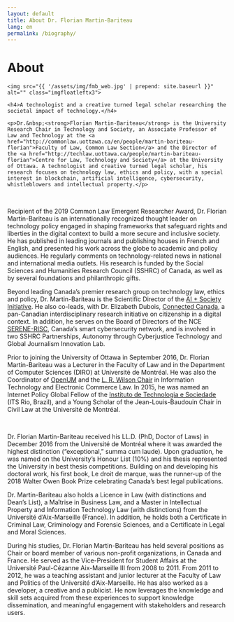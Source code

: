 ```yaml
---
layout: default
title: About Dr. Florian Martin-Bariteau
lang: en
permalink: /biography/
---
```


<div class="post">
	<h1 class="pageTitle">About</h1>

	<img src="{{ '/assets/img/fmb_web.jpg' | prepend: site.baseurl }}" alt="" class="imgfloatleftx3">

	<h4>A technologist and a creative turned legal scholar researching the societal impact of technology.</h4>

	<p>Dr.&nbsp;<strong>Florian Martin-Bariteau</strong> is the University Research Chair in Technology and Society, an Associate Professor of Law and Technology at the <a href="http://commonlaw.uottawa.ca/en/people/martin-bariteau-florian">Faculty of Law, Common Law Section</a> and the Director of the <a href="http://techlaw.uottawa.ca/people/martin-bariteau-florian">Centre for Law, Technology and Society</a> at the University of Ottawa. A technologist and creative turned legal scholar, his research focuses on technology law, ethics and policy, with a special interest in blockchain, artificial intelligence, cybersecurity, whistleblowers and intellectual property.</p>
<p>&nbsp;</p>
<p>Recipient of the 2019 Common Law Emergent Researcher Award, Dr.&nbsp;Florian Martin-Bariteau is an internationally recognized thought leader on technology policy engaged in shaping frameworks that safeguard rights and liberties in the digital context to build a more secure and inclusive society. He has published in leading journals and publishing houses in French and English, and presented his work across the globe to academic and policy audiences. He regularly comments on technology-related news in national and international media outlets. His research is funded by the Social Sciences and Humanities Research Council (SSHRC) of Canada, as well as by several foundations and philanthropic gifts.</p>
<p>Beyond leading Canada’s premier research group on technology law, ethics and policy, Dr.&nbsp;Martin-Bariteau is the Scientific Director of the <a href="http://www.aisociety.ca/">AI + Society Initiative</a>. He also co-leads, with Dr.&nbsp;Elizabeth Dubois, <a href="http://www.connectedcanada.ca/">Connected Canada</a>, a pan-Canadian interdisciplinary research initiative on citizenship in a digital context. In addition, he serves on the Board of Directors of the NCE <a href="http://www.serene-risc.ca/">SERENE-RISC</a>, Canada’s smart cybersecurity network, and is involved in two SSHRC Partnerships, Autonomy through Cyberjustice Technology and Global Journalism Innovation Lab.&nbsp;</p>
<p>Prior to joining the University of Ottawa in September 2016, Dr.&nbsp;Florian Martin-Bariteau was a Lecturer in the Faculty of Law and in the Department of Computer Sciences (DIRO) at Université de Montréal. He was also the Coordinator of <a href="https://openum.ca/en/">OpenUM</a> and the <a href="http://www.chairelrwilson.ca/en/">L. R. Wilson Chair</a> in Information Technology and Electronic Commerce Law. In 2015, he was named an Internet Policy Global Fellow of the <a href="http://www.itsrio.org/">Instituto de Technologia e Sociedade</a> (ITS Rio, Brazil), and a Young Scholar of the Jean-Louis-Baudouin Chair in Civil Law at the Université de Montréal.</p>
<p>&nbsp;</p>
<p>Dr.&nbsp;Florian Martin-Bariteau received his LL.D. (PhD, Doctor of Laws) in December 2016 from the Université de Montréal where it was awarded the highest distinction (“exceptional,” summa cum laude). Upon graduation, he was named on the University’s Honour List (10%) and his thesis represented the University in best thesis competitions. Building on and developing his doctoral work, his first book, Le droit de marque, was the runner-up of the 2018 Walter Owen Book Prize celebrating Canada’s best legal publications.</p>
<p>Dr.&nbsp;Martin-Bariteau also holds a Licence in Law (with distinctions and Dean’s List), a Maîtrise in Business Law, and a Master in Intellectual Property and Information Technology Law (with distinctions) from the Université d’Aix-Marseille (France). In addition, he holds both a Certificate in Criminal Law, Criminology and Forensic Sciences, and a Certificate in Legal and Moral Sciences.</p>
<p>During his studies, Dr.&nbsp;Florian Martin-Bariteau has held several positions as Chair or board member of various non-profit organizations, in Canada and France. He served as the Vice-President for Student Affairs at the Université Paul-Cézanne Aix-Marseille III from 2008 to 2011. From 2011 to 2012, he was a teaching assistant and junior lecturer at the Faculty of Law and Politics of the Université d’Aix-Marseille. He has also worked as a developer, a creative and a publicist. He now leverages the knowledge and skill sets acquired from these experiences to support knowledge dissemination, and meaningful engagement with stakeholders and research users.</p>
<p>&nbsp;</p>

</div>
